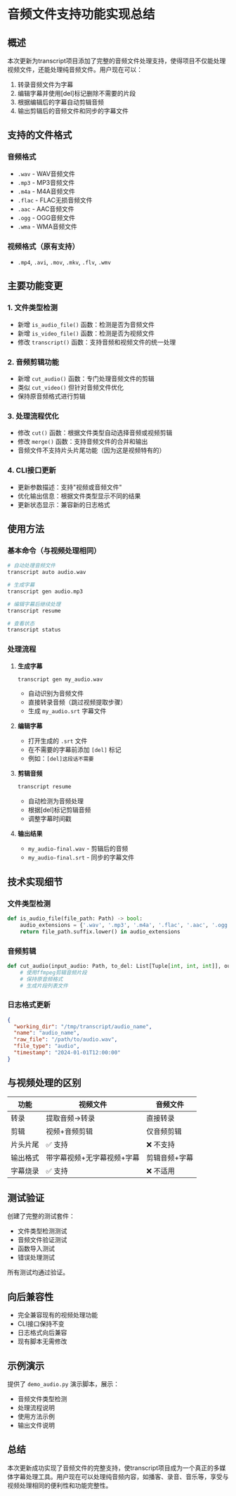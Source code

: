 # 音频文件支持功能实现总结

## 概述

本次更新为transcript项目添加了完整的音频文件处理支持，使得项目不仅能处理视频文件，还能处理纯音频文件。用户现在可以：

1. 转录音频文件为字幕
2. 编辑字幕并使用[del]标记删除不需要的片段
3. 根据编辑后的字幕自动剪辑音频
4. 输出剪辑后的音频文件和同步的字幕文件

## 支持的文件格式

### 音频格式
- `.wav` - WAV音频文件
- `.mp3` - MP3音频文件
- `.m4a` - M4A音频文件
- `.flac` - FLAC无损音频文件
- `.aac` - AAC音频文件
- `.ogg` - OGG音频文件
- `.wma` - WMA音频文件

### 视频格式（原有支持）
- `.mp4`, `.avi`, `.mov`, `.mkv`, `.flv`, `.wmv`

## 主要功能变更

### 1. 文件类型检测
- 新增 `is_audio_file()` 函数：检测是否为音频文件
- 新增 `is_video_file()` 函数：检测是否为视频文件
- 修改 `transcript()` 函数：支持音频和视频文件的统一处理

### 2. 音频剪辑功能
- 新增 `cut_audio()` 函数：专门处理音频文件的剪辑
- 类似 `cut_video()` 但针对音频文件优化
- 保持原音频格式进行剪辑

### 3. 处理流程优化
- 修改 `cut()` 函数：根据文件类型自动选择音频或视频剪辑
- 修改 `merge()` 函数：支持音频文件的合并和输出
- 音频文件不支持片头片尾功能（因为这是视频特有的）

### 4. CLI接口更新
- 更新参数描述：支持"视频或音频文件"
- 优化输出信息：根据文件类型显示不同的结果
- 更新状态显示：兼容新的日志格式

## 使用方法

### 基本命令（与视频处理相同）

```bash
# 自动处理音频文件
transcript auto audio.wav

# 生成字幕
transcript gen audio.mp3

# 编辑字幕后继续处理
transcript resume

# 查看状态
transcript status
```

### 处理流程

1. **生成字幕**
   ```bash
   transcript gen my_audio.wav
   ```
   - 自动识别为音频文件
   - 直接转录音频（跳过视频提取步骤）
   - 生成 `my_audio.srt` 字幕文件

2. **编辑字幕**
   - 打开生成的 `.srt` 文件
   - 在不需要的字幕前添加 `[del]` 标记
   - 例如：`[del]这段话不需要`

3. **剪辑音频**
   ```bash
   transcript resume
   ```
   - 自动检测为音频处理
   - 根据[del]标记剪辑音频
   - 调整字幕时间戳

4. **输出结果**
   - `my_audio-final.wav` - 剪辑后的音频
   - `my_audio-final.srt` - 同步的字幕文件

## 技术实现细节

### 文件类型检测
```python
def is_audio_file(file_path: Path) -> bool:
    audio_extensions = {'.wav', '.mp3', '.m4a', '.flac', '.aac', '.ogg', '.wma'}
    return file_path.suffix.lower() in audio_extensions
```

### 音频剪辑
```python
def cut_audio(input_audio: Path, to_del: List[Tuple[int, int, int]], out_dir: Path):
    # 使用ffmpeg剪辑音频片段
    # 保持原音频格式
    # 生成片段列表文件
```

### 日志格式更新
```json
{
  "working_dir": "/tmp/transcript/audio_name",
  "name": "audio_name",
  "raw_file": "/path/to/audio.wav",
  "file_type": "audio",
  "timestamp": "2024-01-01T12:00:00"
}
```

## 与视频处理的区别

| 功能 | 视频文件 | 音频文件 |
|------|----------|----------|
| 转录 | 提取音频→转录 | 直接转录 |
| 剪辑 | 视频+音频剪辑 | 仅音频剪辑 |
| 片头片尾 | ✅ 支持 | ❌ 不支持 |
| 输出格式 | 带字幕视频+无字幕视频+字幕 | 剪辑音频+字幕 |
| 字幕烧录 | ✅ 支持 | ❌ 不适用 |

## 测试验证

创建了完整的测试套件：
- 文件类型检测测试
- 音频文件验证测试
- 函数导入测试
- 错误处理测试

所有测试均通过验证。

## 向后兼容性

- 完全兼容现有的视频处理功能
- CLI接口保持不变
- 日志格式向后兼容
- 现有脚本无需修改

## 示例演示

提供了 `demo_audio.py` 演示脚本，展示：
- 音频文件类型检测
- 处理流程说明
- 使用方法示例
- 输出文件说明

## 总结

本次更新成功实现了音频文件的完整支持，使transcript项目成为一个真正的多媒体字幕处理工具。用户现在可以处理纯音频内容，如播客、录音、音乐等，享受与视频处理相同的便利性和功能完整性。
